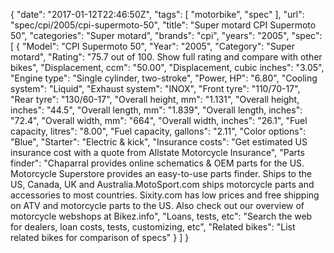 {
    "date": "2017-01-12T22:46:50Z",
    "tags": [
        "motorbike",
        "spec"
    ],
    "url": "spec\/cpi\/2005\/cpi-supermoto-50",
    "title": "Super motard CPI Supermoto 50",
    "categories": "Super motard",
    "brands": "cpi",
    "years": "2005",
    "spec": [
        {
            "Model": "CPI Supermoto 50",
            "Year": "2005",
            "Category": "Super motard",
            "Rating": "75.7 out of 100. Show full rating and compare with other bikes",
            "Displacement, ccm": "50.00",
            "Displacement, cubic inches": "3.05",
            "Engine type": "Single cylinder, two-stroke",
            "Power, HP": "6.80",
            "Cooling system": "Liquid",
            "Exhaust system": "INOX",
            "Front tyre": "110\/70-17",
            "Rear tyre": "130\/60-17",
            "Overall height, mm": "1.131",
            "Overall height, inches": "44.5",
            "Overall length, mm": "1.839",
            "Overall length, inches": "72.4",
            "Overall width, mm": "664",
            "Overall width, inches": "26.1",
            "Fuel capacity, litres": "8.00",
            "Fuel capacity, gallons": "2.11",
            "Color options": "Blue",
            "Starter": "Electric & kick",
            "Insurance costs": "Get estimated US insurance cost with a quote from Allstate Motorcycle Insurance",
            "Parts finder": "Chaparral provides online schematics & OEM parts for the US.   Motorcycle Superstore provides an easy-to-use parts finder. Ships to the US, Canada, UK and Australia.MotoSport.com ships motorcycle parts and accessories to most countries.    Sixity.com has low prices and free shipping on ATV and motorcycle parts to the US. Also check out our overview of motorcycle webshops at Bikez.info",
            "Loans, tests, etc": "Search the web for dealers, loan costs, tests, customizing, etc",
            "Related bikes": "List related bikes for comparison of specs"
        }
    ]
}